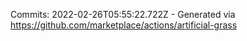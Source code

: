 Commits: 2022-02-26T05:55:22.722Z - Generated via https://github.com/marketplace/actions/artificial-grass
<br>
